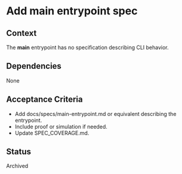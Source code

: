 # Add main entrypoint spec

## Context
The __main__ entrypoint has no specification describing CLI behavior.

## Dependencies
None

## Acceptance Criteria
- Add docs/specs/main-entrypoint.md or equivalent describing the entrypoint.
- Include proof or simulation if needed.
- Update SPEC_COVERAGE.md.

## Status
Archived
